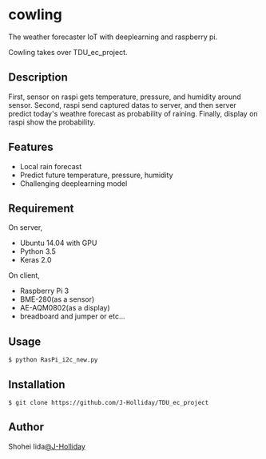 # cowling

The weather forecaster IoT with deeplearning and raspberry pi.

Cowling takes over TDU_ec_project.

## Description

First, sensor on raspi gets temperature, pressure, and humidity around sensor.
Second, raspi send captured datas to server, and then server predict today's weathre forecast as probability of raining.
Finally, display on raspi show the probability.

## Features

- Local rain forecast
- Predict future temperature, pressure, humidity
- Challenging deeplearning model

## Requirement

On server,
- Ubuntu 14.04 with GPU
- Python 3.5
- Keras 2.0

On client,
- Raspberry Pi 3
- BME-280(as a sensor)
- AE-AQM0802(as a display)
- breadboard and jumper or etc...

## Usage

    $ python RasPi_i2c_new.py

## Installation

    $ git clone https://github.com/J-Holliday/TDU_ec_project

## Author

Shohei Iida[@J-Holliday](https://digirakuda.org)

